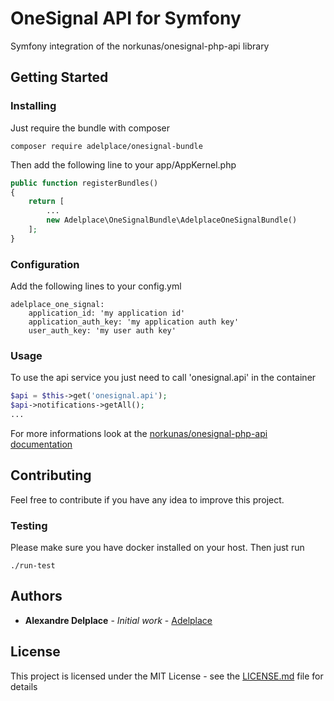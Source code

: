 # OneSignal API for Symfony

Symfony integration of the norkunas/onesignal-php-api library

## Getting Started

### Installing

Just require the bundle with composer

```
composer require adelplace/onesignal-bundle
```

Then add the following line to your app/AppKernel.php
```php
public function registerBundles()
{
    return [
        ...
        new Adelplace\OneSignalBundle\AdelplaceOneSignalBundle()
    ];
}
```

### Configuration

Add the following lines to your config.yml
```
adelplace_one_signal:
    application_id: 'my application id'
    application_auth_key: 'my application auth key'
    user_auth_key: 'my user auth key'
```

### Usage

To use the api service you just need to call 'onesignal.api' in the container
```php
$api = $this->get('onesignal.api');
$api->notifications->getAll();
...
```

For more informations look at the [norkunas/onesignal-php-api documentation](https://github.com/norkunas/onesignal-php-api/blob/master/docs/getting-started.md)

## Contributing

Feel free to contribute if you have any idea to improve this project.

### Testing

Please make sure you have docker installed on your host. Then just run
```
./run-test
```

## Authors

* **Alexandre Delplace** - *Initial work* - [Adelplace](https://github.com/adelplace)

## License

This project is licensed under the MIT License - see the [LICENSE.md](LICENSE) file for details

